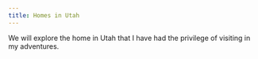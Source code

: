 ```yaml
---
title: Homes in Utah
---
```

We will explore the home in Utah that I have had the privilege of visiting in my adventures.